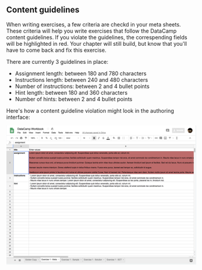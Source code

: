 ## Content guidelines

When writing exercises, a few criteria are checkd in your meta sheets. These criteria will help you
write exercises that follow the DataCamp content guidelines. If you violate the guidelines, the
correspending fields will be highlighted in red. Your chapter will still build, but know that you'll
have to come back and fix this exercise.

There are currently 3 guidelines in place:

- Assignment length: between 180 and 780 characters
- Instructions length: between 240 and 480 characters
- Number of instructions: between 2 and 4 bullet points
- Hint length: between 180 and 360 characters
- Number of hints: between 2 and 4 bullet points

Here's how a content guideline violation might look in the authoring interface:

![Content guideline violation](images/content_guidelines.png)
